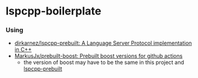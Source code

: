 lspcpp-boilerplate
==================
### Using
- [dirkarnez/lspcpp-prebuilt: A Language Server Protocol implementation in C++](https://github.com/dirkarnez/lspcpp-prebuilt)
- [MarkusJx/prebuilt-boost: Prebuilt boost versions for github actions](https://github.com/MarkusJx/prebuilt-boost)
  - the version of boost may have to be the same in this project and [lspcpp-prebuilt](https://github.com/dirkarnez/lspcpp-prebuilt)
